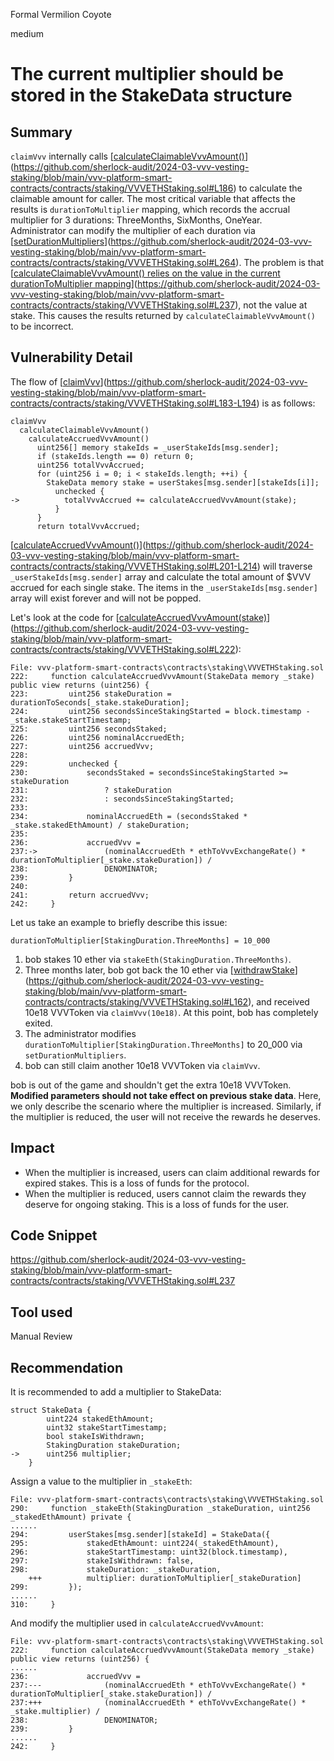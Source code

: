Formal Vermilion Coyote

medium

# The current multiplier should be stored in the StakeData structure

## Summary

`claimVvv` internally calls [[calculateClaimableVvvAmount()](https://github.com/sherlock-audit/2024-03-vvv-vesting-staking/blob/main/vvv-platform-smart-contracts/contracts/staking/VVVETHStaking.sol#L186)](https://github.com/sherlock-audit/2024-03-vvv-vesting-staking/blob/main/vvv-platform-smart-contracts/contracts/staking/VVVETHStaking.sol#L186) to calculate the claimable amount for caller. The most critical variable that affects the results is `durationToMultiplier` mapping, which records the accrual multiplier for 3 durations: ThreeMonths, SixMonths, OneYear.  
Administrator can modify the multiplier of each duration via [[setDurationMultipliers](https://github.com/sherlock-audit/2024-03-vvv-vesting-staking/blob/main/vvv-platform-smart-contracts/contracts/staking/VVVETHStaking.sol#L264)](https://github.com/sherlock-audit/2024-03-vvv-vesting-staking/blob/main/vvv-platform-smart-contracts/contracts/staking/VVVETHStaking.sol#L264). The problem is that [[calculateClaimableVvvAmount() relies on the value in the current durationToMultiplier mapping](https://github.com/sherlock-audit/2024-03-vvv-vesting-staking/blob/main/vvv-platform-smart-contracts/contracts/staking/VVVETHStaking.sol#L237)](https://github.com/sherlock-audit/2024-03-vvv-vesting-staking/blob/main/vvv-platform-smart-contracts/contracts/staking/VVVETHStaking.sol#L237), not the value at stake. This causes the results returned by `calculateClaimableVvvAmount()` to be incorrect.

## Vulnerability Detail

The flow of [[claimVvv](https://github.com/sherlock-audit/2024-03-vvv-vesting-staking/blob/main/vvv-platform-smart-contracts/contracts/staking/VVVETHStaking.sol#L183-L194)](https://github.com/sherlock-audit/2024-03-vvv-vesting-staking/blob/main/vvv-platform-smart-contracts/contracts/staking/VVVETHStaking.sol#L183-L194) is as follows:

```flow
claimVvv
  calculateClaimableVvvAmount()
    calculateAccruedVvvAmount()
      uint256[] memory stakeIds = _userStakeIds[msg.sender];
      if (stakeIds.length == 0) return 0;
      uint256 totalVvvAccrued;
      for (uint256 i = 0; i < stakeIds.length; ++i) {
        StakeData memory stake = userStakes[msg.sender][stakeIds[i]];
          unchecked {
->          totalVvvAccrued += calculateAccruedVvvAmount(stake);
          }
      }
      return totalVvvAccrued;
```

[[calculateAccruedVvvAmount()](https://github.com/sherlock-audit/2024-03-vvv-vesting-staking/blob/main/vvv-platform-smart-contracts/contracts/staking/VVVETHStaking.sol#L201-L214)](https://github.com/sherlock-audit/2024-03-vvv-vesting-staking/blob/main/vvv-platform-smart-contracts/contracts/staking/VVVETHStaking.sol#L201-L214) will traverse `_userStakeIds[msg.sender]` array and calculate the total amount of $VVV accrued for each single stake. The items in the `_userStakeIds[msg.sender]` array will exist forever and will not be popped.

Let's look at the code for [[calculateAccruedVvvAmount(stake)](https://github.com/sherlock-audit/2024-03-vvv-vesting-staking/blob/main/vvv-platform-smart-contracts/contracts/staking/VVVETHStaking.sol#L222)](https://github.com/sherlock-audit/2024-03-vvv-vesting-staking/blob/main/vvv-platform-smart-contracts/contracts/staking/VVVETHStaking.sol#L222):

```solidity
File: vvv-platform-smart-contracts\contracts\staking\VVVETHStaking.sol
222:     function calculateAccruedVvvAmount(StakeData memory _stake) public view returns (uint256) {
223:         uint256 stakeDuration = durationToSeconds[_stake.stakeDuration];
224:         uint256 secondsSinceStakingStarted = block.timestamp - _stake.stakeStartTimestamp;
225:         uint256 secondsStaked;
226:         uint256 nominalAccruedEth;
227:         uint256 accruedVvv;
228: 
229:         unchecked {
230:             secondsStaked = secondsSinceStakingStarted >= stakeDuration
231:                 ? stakeDuration
232:                 : secondsSinceStakingStarted;
233: 
234:             nominalAccruedEth = (secondsStaked * _stake.stakedEthAmount) / stakeDuration;
235: 
236:             accruedVvv =
237:->               (nominalAccruedEth * ethToVvvExchangeRate() * durationToMultiplier[_stake.stakeDuration]) /
238:                 DENOMINATOR;
239:         }
240: 
241:         return accruedVvv;
242:     }
```

Let us take an example to briefly describe this issue:

`durationToMultiplier[StakingDuration.ThreeMonths] = 10_000`

1.  bob stakes 10 ether via `stakeEth(StakingDuration.ThreeMonths)`.
2.  Three months later, bob got back the 10 ether via [[withdrawStake](https://github.com/sherlock-audit/2024-03-vvv-vesting-staking/blob/main/vvv-platform-smart-contracts/contracts/staking/VVVETHStaking.sol#L162)](https://github.com/sherlock-audit/2024-03-vvv-vesting-staking/blob/main/vvv-platform-smart-contracts/contracts/staking/VVVETHStaking.sol#L162), and received 10e18 VVVToken via `claimVvv(10e18)`. At this point, bob has completely exited.
3.  The administrator modifies `durationToMultiplier[StakingDuration.ThreeMonths]` to 20_000 via `setDurationMultipliers`.
4.  bob can still claim another 10e18 VVVToken via `claimVvv`.

bob is out of the game and shouldn't get the extra 10e18 VVVToken. **Modified parameters should not take effect on previous stake data**. Here, we only describe the scenario where the multiplier is increased. Similarly, if the multiplier is reduced, the user will not receive the rewards he deserves.

## Impact

- When the multiplier is increased, users can claim additional rewards for expired stakes. This is a loss of funds for the protocol.
- When the multiplier is reduced, users cannot claim the rewards they deserve for ongoing staking. This is a loss of funds for the user.

## Code Snippet

https://github.com/sherlock-audit/2024-03-vvv-vesting-staking/blob/main/vvv-platform-smart-contracts/contracts/staking/VVVETHStaking.sol#L237

## Tool used

Manual Review

## Recommendation

It is recommended to add a multiplier to StakeData:

```solidity
struct StakeData {
        uint224 stakedEthAmount;
        uint32 stakeStartTimestamp;
        bool stakeIsWithdrawn;
        StakingDuration stakeDuration;
->      uint256 multiplier;
    }
```

Assign a value to the multiplier in `_stakeEth`:

```fix
File: vvv-platform-smart-contracts\contracts\staking\VVVETHStaking.sol
290:     function _stakeEth(StakingDuration _stakeDuration, uint256 _stakedEthAmount) private {
......
294:         userStakes[msg.sender][stakeId] = StakeData({
295:             stakedEthAmount: uint224(_stakedEthAmount),
296:             stakeStartTimestamp: uint32(block.timestamp),
297:             stakeIsWithdrawn: false,
298:             stakeDuration: _stakeDuration,
    +++          multiplier: durationToMultiplier[_stakeDuration]
299:         });
......
310:     }
```

And modify the multiplier used in `calculateAccruedVvvAmount`:

```fix
File: vvv-platform-smart-contracts\contracts\staking\VVVETHStaking.sol
222:     function calculateAccruedVvvAmount(StakeData memory _stake) public view returns (uint256) {
......
236:             accruedVvv =
237:---              (nominalAccruedEth * ethToVvvExchangeRate() * durationToMultiplier[_stake.stakeDuration]) /
237:+++              (nominalAccruedEth * ethToVvvExchangeRate() * _stake.multiplier) /
238:                 DENOMINATOR;
239:         }
......
242:     }
```

&nbsp;